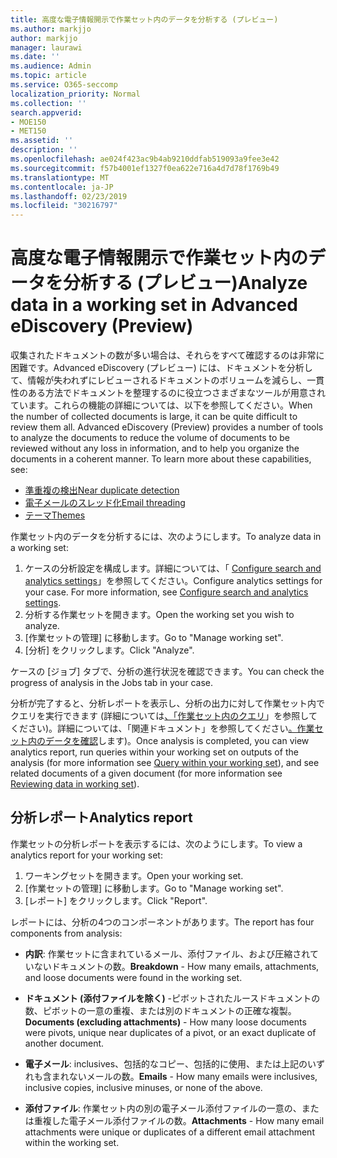 ```yaml
---
title: 高度な電子情報開示で作業セット内のデータを分析する (プレビュー)
ms.author: markjjo
author: markjjo
manager: laurawi
ms.date: ''
ms.audience: Admin
ms.topic: article
ms.service: O365-seccomp
localization_priority: Normal
ms.collection: ''
search.appverid:
- MOE150
- MET150
ms.assetid: ''
description: ''
ms.openlocfilehash: ae024f423ac9b4ab9210ddfab519093a9fee3e42
ms.sourcegitcommit: f57b4001ef1327f0ea622e716a4d7d78f1769b49
ms.translationtype: MT
ms.contentlocale: ja-JP
ms.lasthandoff: 02/23/2019
ms.locfileid: "30216797"
---
```

# <a name="analyze-data-in-a-working-set-in-advanced-ediscovery-preview"></a><span data-ttu-id="0e230-102">高度な電子情報開示で作業セット内のデータを分析する (プレビュー)</span><span class="sxs-lookup"><span data-stu-id="0e230-102">Analyze data in a working set in Advanced eDiscovery (Preview)</span></span>

<span data-ttu-id="0e230-p101">収集されたドキュメントの数が多い場合は、それらをすべて確認するのは非常に困難です。Advanced eDiscovery (プレビュー) には、ドキュメントを分析して、情報が失われずにレビューされるドキュメントのボリュームを減らし、一貫性のある方法でドキュメントを整理するのに役立つさまざまなツールが用意されています。これらの機能の詳細については、以下を参照してください。</span><span class="sxs-lookup"><span data-stu-id="0e230-p101">When the number of collected documents is large, it can be quite difficult to review them all. Advanced eDiscovery (Preview) provides a number of tools to analyze the documents to reduce the volume of documents to be reviewed without any loss in information, and to help you organize the documents in a coherent manner. To learn more about these capabilities, see:</span></span>

- [<span data-ttu-id="0e230-106">準重複の検出</span><span class="sxs-lookup"><span data-stu-id="0e230-106">Near duplicate detection</span></span>](near-duplicates.md)
- [<span data-ttu-id="0e230-107">電子メールのスレッド化</span><span class="sxs-lookup"><span data-stu-id="0e230-107">Email threading</span></span>](email-threading.md)
- [<span data-ttu-id="0e230-108">テーマ</span><span class="sxs-lookup"><span data-stu-id="0e230-108">Themes</span></span>](themes.md)

<span data-ttu-id="0e230-109">作業セット内のデータを分析するには、次のようにします。</span><span class="sxs-lookup"><span data-stu-id="0e230-109">To analyze data in a working set:</span></span>

1. <span data-ttu-id="0e230-p102">ケースの分析設定を構成します。詳細については、「 [Configure search and analytics settings](configure-search-analytics-settings.md)」を参照してください。</span><span class="sxs-lookup"><span data-stu-id="0e230-p102">Configure analytics settings for your case. For more information, see [Configure search and analytics settings](configure-search-analytics-settings.md).</span></span>
2. <span data-ttu-id="0e230-112">分析する作業セットを開きます。</span><span class="sxs-lookup"><span data-stu-id="0e230-112">Open the working set you wish to analyze.</span></span>
3. <span data-ttu-id="0e230-113">[作業セットの管理] に移動します。</span><span class="sxs-lookup"><span data-stu-id="0e230-113">Go to "Manage working set".</span></span>
4. <span data-ttu-id="0e230-114">[分析] をクリックします。</span><span class="sxs-lookup"><span data-stu-id="0e230-114">Click "Analyze".</span></span>

<span data-ttu-id="0e230-115">ケースの [ジョブ] タブで、分析の進行状況を確認できます。</span><span class="sxs-lookup"><span data-stu-id="0e230-115">You can check the progress of analysis in the Jobs tab in your case.</span></span>

 <span data-ttu-id="0e230-116">分析が完了すると、分析レポートを表示し、分析の出力に対して作業セット内でクエリを実行できます (詳細については[、「作業セット内のクエリ](working-set-search.md)」を参照してください)。詳細については、「関連ドキュメント」を参照してください[。作業セット内のデータを確認](reviewing-data-in-working-set.md)します)。</span><span class="sxs-lookup"><span data-stu-id="0e230-116">Once analysis is completed, you can view analytics report, run queries within your working set on outputs of the analysis (for more information see [Query within your working set](working-set-search.md)), and see related documents of a given document (for more information see [Reviewing data in working set](reviewing-data-in-working-set.md)).</span></span>

## <a name="analytics-report"></a><span data-ttu-id="0e230-117">分析レポート</span><span class="sxs-lookup"><span data-stu-id="0e230-117">Analytics report</span></span>

<span data-ttu-id="0e230-118">作業セットの分析レポートを表示するには、次のようにします。</span><span class="sxs-lookup"><span data-stu-id="0e230-118">To view a analytics report for your working set:</span></span>

1. <span data-ttu-id="0e230-119">ワーキングセットを開きます。</span><span class="sxs-lookup"><span data-stu-id="0e230-119">Open your working set.</span></span>
2. <span data-ttu-id="0e230-120">[作業セットの管理] に移動します。</span><span class="sxs-lookup"><span data-stu-id="0e230-120">Go to "Manage working set".</span></span>
3. <span data-ttu-id="0e230-121">[レポート] をクリックします。</span><span class="sxs-lookup"><span data-stu-id="0e230-121">Click "Report".</span></span>

<span data-ttu-id="0e230-122">レポートには、分析の4つのコンポーネントがあります。</span><span class="sxs-lookup"><span data-stu-id="0e230-122">The report has four components from analysis:</span></span>

- <span data-ttu-id="0e230-123">**内訳**: 作業セットに含まれているメール、添付ファイル、および圧縮されていないドキュメントの数。</span><span class="sxs-lookup"><span data-stu-id="0e230-123">**Breakdown** - How many emails, attachments, and loose documents were found in the working set.</span></span>

- <span data-ttu-id="0e230-124">**ドキュメント (添付ファイルを除く)** -ピボットされたルースドキュメントの数、ピボットの一意の重複、または別のドキュメントの正確な複製。</span><span class="sxs-lookup"><span data-stu-id="0e230-124">**Documents (excluding attachments)** - How many loose documents were pivots, unique near duplicates of a pivot, or an exact duplicate of another document.</span></span>

- <span data-ttu-id="0e230-125">**電子メール**: inclusives、包括的なコピー、包括的に使用、または上記のいずれも含まれないメールの数。</span><span class="sxs-lookup"><span data-stu-id="0e230-125">**Emails** - How many emails were inclusives, inclusive copies, inclusive minuses, or none of the above.</span></span>

- <span data-ttu-id="0e230-126">**添付ファイル**: 作業セット内の別の電子メール添付ファイルの一意の、または重複した電子メール添付ファイルの数。</span><span class="sxs-lookup"><span data-stu-id="0e230-126">**Attachments** - How many email attachments were unique or duplicates of a different email attachment within the working set.</span></span>